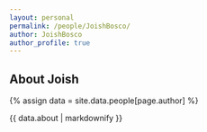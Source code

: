 ```yaml
---
layout: personal
permalink: /people/JoishBosco/
author: JoishBosco
author_profile: true
---
```

## About Joish
{% assign data = site.data.people[page.author] %}
<div style="text-align: justify">{{ data.about | markdownify }}</div>
